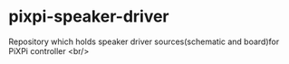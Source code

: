 # pixpi-speaker-driver
Repository which holds speaker driver sources(schematic and board)for PiXPi controller &lt;br/>
